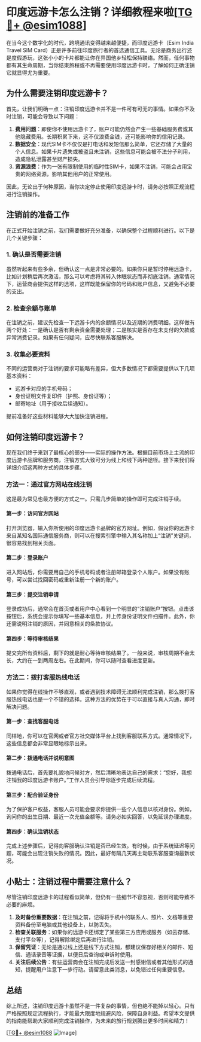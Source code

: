 # 印度远游卡怎么注销？详细教程来啦[[TG💪+ @esim1088](https://t.me/s/esim1088)]

在当今这个数字化的时代，跨境通讯变得越来越便捷，而印度远游卡（Esim India Travel SIM Card）正是许多前往印度旅行者的首选通信工具。无论是商务出行还是度假游玩，这张小小的卡片都能让你在异国他乡轻松保持联络。然而，任何事物都有其生命周期，当你结束旅程或不再需要使用印度远游卡时，了解如何正确注销它就显得尤为重要。

## 为什么需要注销印度远游卡？

首先，让我们明确一点：注销印度远游卡并不是一件可有可无的事情。如果你不及时注销，可能会导致以下问题：

1. **费用问题**：即使你不使用远游卡了，账户可能仍然会产生一些基础服务费或其他隐藏费用。长期积累下来，这不仅浪费金钱，还可能影响你的信用记录。
2. **数据安全**：现代SIM卡不仅仅是打电话和发短信那么简单，它还存储了大量的个人信息。如果卡片遗失或被盗且未注销，这些信息可能会被不法分子利用，造成隐私泄露甚至财产损失。
3. **资源浪费**：作为一张有限制使用的临时性SIM卡，如果不注销，可能会占用宝贵的网络资源，影响其他用户的正常使用。

因此，无论出于何种原因，当你决定停止使用印度远游卡时，请务必按照正规流程进行注销操作。

## 注销前的准备工作

在正式开始注销之前，我们需要做好充分准备，以确保整个过程顺利进行。以下是几个关键步骤：

### 1. 确认是否需要注销

虽然听起来有些多余，但确认这一点是非常必要的。如果你只是暂时停用远游卡，比如计划稍后再次激活，那么可以考虑将其转入休眠状态而非彻底注销。通常情况下，运营商会提供这样的选项，这样既能保留你的号码和账户信息，又避免不必要的支出。

### 2. 检查余额与账单

在注销之前，建议先检查一下远游卡内的余额情况以及近期的消费明细。这样做有两个好处：一是确认是否有剩余资金需要处理；二是核实是否存在未支付的欠款或异常消费记录。如果有任何疑问，应尽快联系客服解决。

### 3. 收集必要资料

不同的运营商对于注销的要求可能略有差异，但大多数情况下都需要提供以下几项基本资料：
   - 远游卡对应的手机号码；
   - 身份证明文件复印件（护照、身份证等）；
   - 邮寄地址（用于接收后续通知）。

提前准备好这些材料能够大大加快注销进程。

## 如何注销印度远游卡？

现在我们终于来到了最核心的部分——实际的操作方法。根据目前市场上主流的印度远游卡品牌和服务商，注销方式大致可分为线上和线下两种途径。接下来我们将详细介绍这两种方式的具体步骤。

### 方法一：通过官方网站在线注销

这是最为常见也最方便的方式之一。只需几步简单的操作即可完成注销手续。

#### 第一步：访问官方网站
打开浏览器，输入你所使用的印度远游卡品牌的官方网址。例如，假设你的远游卡来自某知名国际通信服务商，则可以在搜索引擎中输入其名称加上“注销”关键词，很容易找到相关页面。

#### 第二步：登录账户
进入网站后，你需要用自己的手机号码或者注册邮箱登录个人账户。如果没有账号，可以尝试找回密码或重新注册一个新的账户。

#### 第三步：提交注销申请
登录成功后，通常会在首页或者用户中心看到一个明显的“注销账户”按钮。点击该按钮后，系统会提示你填写一些基本信息，并上传身份证明文件扫描件。此外，你还需说明注销的原因，并同意相关的条款协议。

#### 第四步：等待审核结果
提交完所有资料后，剩下的就是耐心等待审核结果了。一般来说，审核周期不会太长，大约在一到两周左右。在此期间，你可以随时查看进度更新。

### 方法二：拨打客服热线电话

如果你觉得在线操作不够直观，或者遇到技术障碍无法顺利完成注销，那么拨打客服热线电话也是一个不错的选择。这种方法的优势在于可以直接与真人沟通，即时解决问题。

#### 第一步：查找客服电话
同样地，你可以在官网或者官方社交媒体平台上找到客服联系方式。通常情况下，这些信息都会非常显眼地标示出来。

#### 第二步：拨通电话并说明意图
拨通电话后，首先要礼貌地问候对方，然后清晰地表达自己的需求：“您好，我想注销我的印度远游卡账户。”工作人员会引导你逐步完成后续流程。

#### 第三步：配合验证身份
为了保护客户权益，客服人员可能会要求你提供一些个人信息以核对身份。例如，询问你的出生日期、最近一次充值金额等。请务必如实回答，以免延误办理进度。

#### 第四步：确认注销状态
完成上述步骤后，记得向客服确认注销是否已经生效。有时候，由于系统延迟等问题，可能会出现注销失败的情况。因此，最好每隔几天再主动联系客服查询最新状况。

## 小贴士：注销过程中需要注意什么？

尽管注销印度远游卡的过程看似简单，但仍有一些细节不容忽视，否则可能导致不必要的麻烦。

1. **及时备份重要数据**：在注销之前，记得将手机中的联系人、照片、文档等重要资料备份至电脑或其他设备上，以防丢失。
2. **检查关联服务**：如果你的远游卡还绑定了某些第三方应用或服务（如云存储、支付平台等），记得解除绑定后再进行注销。
3. **保留凭证**：无论是通过线上还是线下方式注销，都建议保存好相关的邮件、短信、通话录音等证据，以便日后查询或申诉时使用。
4. **关注后续公告**：有些运营商会在注销完成后发送一封感谢信或者其他形式的通知，提醒用户注意下一步行动。请留意此类消息，以免错过任何重要信息。

## 总结

综上所述，注销印度远游卡虽然不是一件复杂的事情，但也绝不能掉以轻心。只有严格按照规定流程执行，才能最大限度地规避风险，保障自身利益。希望本文提供的指南能帮助大家顺利完成注销操作，为未来的旅行规划腾出更多时间和精力！

[[TG💪+ @esim1088](https://t.me/s/esim1088) ![Image](https://i.postimg.cc/4NQfJmqS/Snipaste-2025-05-13-00-14-12.png)]